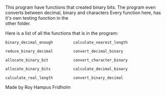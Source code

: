 
This program have functions that  created  binary  bits. The
program even converts between decimal, binary  and  characters
Every function here, has it's  own  testing  function  in  the  
other folder.

Here is a list of all the functions that is  in  the  program:

```
binary_decimal_enough         calculate_nearest_length

reduce_binary_decimal         convert_decimal_binary

allocate_binary_bit           convert_character_binary

allocate_binary_bits          calculate_decimal_binary

calculate_real_length         convert_binary_decimal
```

Made by Roy Hampus Fridholm
